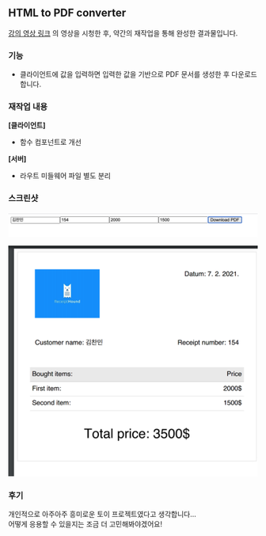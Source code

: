 ## HTML to PDF converter

[강의 영상 링크](https://www.youtube.com/watch?v=bt1tOhUYxvM&feature=youtu.be) 의 영상을 시청한 후, 약간의 재작업을 통해 완성한 결과물입니다.

### 기능

- 클라이언트에 값을 입력하면 입력한 값을 기반으로 PDF 문서를 생성한 후 다운로드합니다.

### 재작업 내용

**[클라이언트]**

- 함수 컴포넌트로 개선

**[서버]**

- 라우트 미들웨어 파일 별도 분리

### 스크린샷

![0](./0.png)

![1](./1.png)

### 후기

개인적으로 아주아주 흥미로운 토이 프로젝트였다고 생각합니다...  
어떻게 응용할 수 있을지는 조금 더 고민해봐야겠어요!
